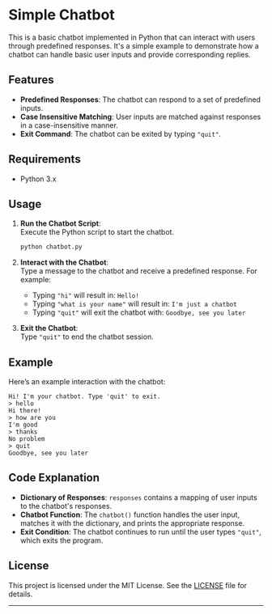 # Simple Chatbot

This is a basic chatbot implemented in Python that can interact with users through predefined responses. It's a simple example to demonstrate how a chatbot can handle basic user inputs and provide corresponding replies.

## Features

- **Predefined Responses**: The chatbot can respond to a set of predefined inputs.
- **Case Insensitive Matching**: User inputs are matched against responses in a case-insensitive manner.
- **Exit Command**: The chatbot can be exited by typing `"quit"`.

## Requirements

- Python 3.x


## Usage

1. **Run the Chatbot Script**:  
   Execute the Python script to start the chatbot.

   ```bash
   python chatbot.py
   ```

2. **Interact with the Chatbot**:  
   Type a message to the chatbot and receive a predefined response. For example:
   
   - Typing `"hi"` will result in: `Hello!`
   - Typing `"what is your name"` will result in: `I'm just a chatbot`
   - Typing `"quit"` will exit the chatbot with: `Goodbye, see you later`

3. **Exit the Chatbot**:  
   Type `"quit"` to end the chatbot session.

## Example

Here’s an example interaction with the chatbot:

```
Hi! I'm your chatbot. Type 'quit' to exit.
> hello
Hi there!
> how are you
I'm good
> thanks
No problem
> quit
Goodbye, see you later
```

## Code Explanation

- **Dictionary of Responses**: `responses` contains a mapping of user inputs to the chatbot's responses.
- **Chatbot Function**: The `chatbot()` function handles the user input, matches it with the dictionary, and prints the appropriate response.
- **Exit Condition**: The chatbot continues to run until the user types `"quit"`, which exits the program.


## License

This project is licensed under the MIT License. See the [LICENSE](LICENSE) file for details.

---
